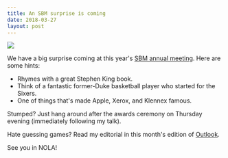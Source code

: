 ```yaml
---
title: An SBM surprise is coming
date: 2018-03-27
layout: post
---
```

![ ](https://images.unsplash.com/photo-1485546246426-74dc88dec4d9?ixlib=rb-0.3.5&q=85&fm=jpg&crop=entropy&cs=srgb&dl=ben-white-197668-unsplash.jpg&s=8ec392af3a1b4e0cc1999b53176c1d51)

We have a big surprise coming at this year's [SBM annual meeting](http://www.sbm.org/meetings/2018). Here are some hints:
* Rhymes with a great Stephen King book.
* Think of a fantastic former-Duke basketball player who started for the Sixers.
* One of things that's made Apple, Xerox, and Klennex famous. 

Stumped? Just hang around after the awards ceremony on Thursday evening (immediately following my talk). 

Hate guessing games? Read my editorial in this month's edition of [Outlook](https://www.sbm.org/publications/outlook). 

See you in NOLA!
